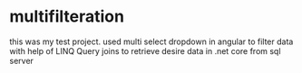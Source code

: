 # multifilteration
this was my test project. used multi select dropdown in angular to filter data with help of LINQ Query joins to retrieve desire data in .net core from sql server
